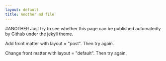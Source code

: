 ```yaml
---
layout: default
title: Another md file
---
```


#ANOTHER
Just try to see whether this page can be published automatedly by Github under the jekyll theme.

Add front matter with layout = "post". Then try again.

Change front matter with layout = "default". Then try again.
